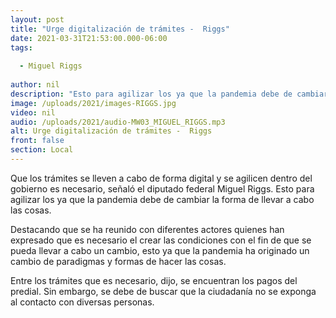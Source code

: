 ```yaml
---
layout: post
title: "Urge digitalización de trámites -  Riggs"
date: 2021-03-31T21:53:00.000-06:00
tags:
  
  - Miguel Riggs
  
author: nil
description: "Esto para agilizar los ya que la pandemia debe de cambiar la forma de llevar a cabo las cosas."
image: /uploads/2021/images-RIGGS.jpg
video: nil
audio: /uploads/2021/audio-MW03_MIGUEL_RIGGS.mp3
alt: Urge digitalización de trámites -  Riggs
front: false
section: Local
---
```


Que los trámites se lleven a cabo de forma digital y se agilicen dentro del gobierno es necesario, señaló el diputado federal Miguel Riggs. Esto para agilizar los ya que la pandemia debe de cambiar la forma de llevar a cabo las cosas.

Destacando que se ha reunido con diferentes actores quienes han expresado que es necesario el crear las condiciones con el fin de que se pueda llevar a cabo un cambio, esto ya que la pandemia ha originado un cambio de paradigmas y formas de hacer las cosas.

Entre los trámites que es necesario, dijo, se encuentran los pagos del predial. Sin embargo, se debe de buscar que la ciudadanía no se exponga al contacto con diversas personas.
